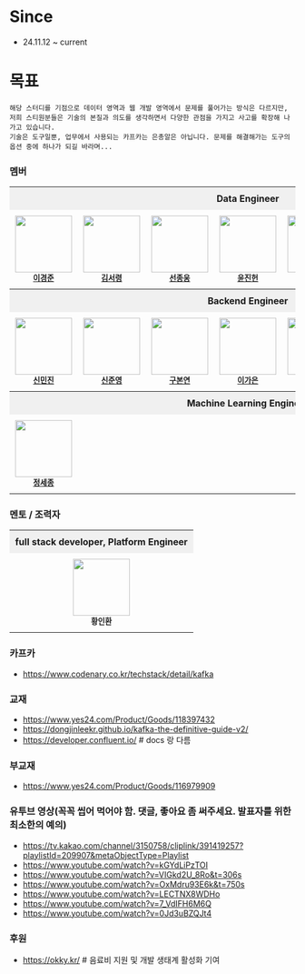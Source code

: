 
# Since
- 24.11.12 ~ current


# 목표
```
해당 스터디를 기점으로 데이터 영역과 웹 개발 영역에서 문제를 풀어가는 방식은 다르지만,
저희 스티원분들은 기술의 본질과 의도를 생각하면서 다양한 관점을 가지고 사고를 확장해 나가고 있습니다.
기술은 도구일뿐, 업무에서 사용되는 카프카는 은총알은 아닙니다. 문제를 해결해가는 도구의 옵션 중에 하나가 되길 바라며...
```

### 멤버 

<table style="width: 100%; border-collapse: collapse; table-layout: fixed;">
  <!-- DE -->
  <tr>
    <th colspan="7" align="center" style="background-color: #f0f0f0; padding: 10px;">Data Engineer</th>
  </tr>
  <tr>
    <td align="center" style="padding: 10px; width: 25%;">
      <img src="https://avatars.githubusercontent.com/u/45473846?v=4" width="100px;" alt=""/><br /><sub><b><a href="https://github.com/kyungjunleeme">이경준</a></b></sub>
    </td>
    <td align="center" style="padding: 10px; width: 25%;">
      <img src="https://avatars.githubusercontent.com/u/101075173?v=4" width="100px;" alt=""/><br /><sub><b><a href="https://github.com/ryeong0418">김서령</a></b></sub>
    </td>
    <td align="center" style="padding: 10px; width: 25%;">
      <img src="https://avatars.githubusercontent.com/u/70940112?v=4" width="100px;" alt=""/><br /><sub><b><a href="https://github.com/JONGWOONG-SEON">선종웅</a></b></sub>
    </td>
    <td align="center" style="padding: 10px; width: 25%;">
      <img src="https://avatars.githubusercontent.com/u/37974827?v=4" width="100px;" alt=""/><br /><sub><b><a href="https://github.com/yjinheon">윤진헌</a></b></sub>
    </td>
    <td align="center" style="padding: 10px; width: 20%;">
      <img src="https://avatars.githubusercontent.com/u/45930454?v=4" width="100px;" alt=""/><br /><sub><b><a href="https://github.com/ParkChanghHyun">박창현</a></b></sub>
    </td>
  </tr>

  <!-- BE -->
  <tr>
    <th colspan="7" align="center" style="background-color: #f0f0f0; padding: 10px;">Backend Engineer</th>
  </tr>
  <tr>
    <td align="center" style="padding: 10px; width: 20%;">
      <img src="https://avatars.githubusercontent.com/u/76575966?v=4" width="100px;" alt=""/><br /><sub><b><a href="https://github.com/Shinminjin">신민진</a></b></sub>
    </td>
    <td align="center" style="padding: 10px; width: 20%;">
      <img src="https://avatars.githubusercontent.com/u/70463212?v=4" width="100px;" alt=""/><br /><sub><b><a href="https://github.com/PunRabbit">신준영</a></b></sub>
    </td>
    <td align="center" style="padding: 10px; width: 20%;">
      <img src="https://avatars.githubusercontent.com/u/81090215?v=4" width="100px;" alt=""/><br /><sub><b><a href="https://github.com/bonyeon0605">구본연</a></b></sub>
    </td>
    <td align="center" style="padding: 10px; width: 20%;">
      <img src="https://avatars.githubusercontent.com/u/165174659?v=4" width="100px;" alt=""/><br /><sub><b><a href="https://github.com/dlrkdms125">이가은</a></b></sub>
    </td>
    <td align="center" style="padding: 10px; width: 20%;">
      <img src="https://avatars.githubusercontent.com/u/125240595?v=4" width="100px;" alt=""/><br /><sub><b><a href="https://github.com/Yhk7248">김영현</a></b></sub>
    </td>
    <td align="center" style="padding: 10px; width: 20%;">
      <img src="https://avatars.githubusercontent.com/u/55744163?v=4" width="100px;" alt=""/><br /><sub><b><a href="https://github.com/chaeyeonhan1225">한채연</a></b></sub>
    </td>
    <td align="center" style="padding: 10px; width: 20%;">
      <img src="https://avatars.githubusercontent.com/u/49539592?v=4" width="100px;" alt=""/><br /><sub><b><a href="https://github.com/bky373">이보람</a></b></sub>
    </td>

  </tr>

  <!-- ML -->
  <tr>
    <th colspan="7" align="center" style="background-color: #f0f0f0; padding: 10px;">Machine Learning Engineer</th>
  </tr>
  <tr>
    <td align="center" style="padding: 10px; width: 100%;">
      <img src="https://avatars.githubusercontent.com/u/37677446?v=4" width="100px;" alt=""/><br /><sub><b><a href="https://github.com/sejongjeong">정세종</a></b></sub>
    </td>
  </tr>
</table>

### 멘토 / 조력자  

<table style="width: 100%; border-collapse: collapse; table-layout: fixed;">
  <!-- DE -->
  <tr>
    <th colspan="5" align="center" style="background-color: #f0f0f0; padding: 10px;">full stack developer, Platform Engineer</th>
  </tr>
  <tr>
    <td align="center" style="padding: 10px; width: 100%;">
      <img src="https://avatars.githubusercontent.com/u/5661904?v=4" width="100px;" alt=""/><br /><sub><b>황인환</b></sub>
    </td>
  </tr>
</table>

### 카프카 
- https://www.codenary.co.kr/techstack/detail/kafka

### 교재
- https://www.yes24.com/Product/Goods/118397432
- https://dongjinleekr.github.io/kafka-the-definitive-guide-v2/
- https://developer.confluent.io/  # docs 랑 다름

### 부교재
- https://www.yes24.com/Product/Goods/116979909

### 유투브 영상(꼭꼭 씹어 먹어야 함. 댓글, 좋아요 좀 써주세요. 발표자를 위한 최소한의 예의)
- https://tv.kakao.com/channel/3150758/cliplink/391419257?playlistId=209907&metaObjectType=Playlist
- https://www.youtube.com/watch?v=kGYdLiPzTOI
- https://www.youtube.com/watch?v=VIGkd2U_8Ro&t=306s
- https://www.youtube.com/watch?v=OxMdru93E6k&t=750s
- https://www.youtube.com/watch?v=LECTNX8WDHo
- https://www.youtube.com/watch?v=7_VdIFH6M6Q
- https://www.youtube.com/watch?v=0Jd3uBZQJt4


### 후원
- https://okky.kr/  # 음료비 지원 및 개발 생태계 활성화 기여
